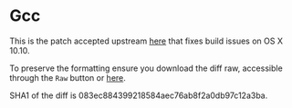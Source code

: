 Gcc
======

This is the patch accepted upstream [here](https://gcc.gnu.org/viewcvs/gcc?view=revision&revision=215251) that fixes build issues on OS X 10.10.

To preserve the formatting ensure you download the diff raw, accessible through the ``` Raw ``` button or [here](https://raw.githubusercontent.com/DomT4/scripts/master/Homebrew_Resources/Gcc/gcc1010.diff).

SHA1 of the diff is 083ec884399218584aec76ab8f2a0db97c12a3ba.